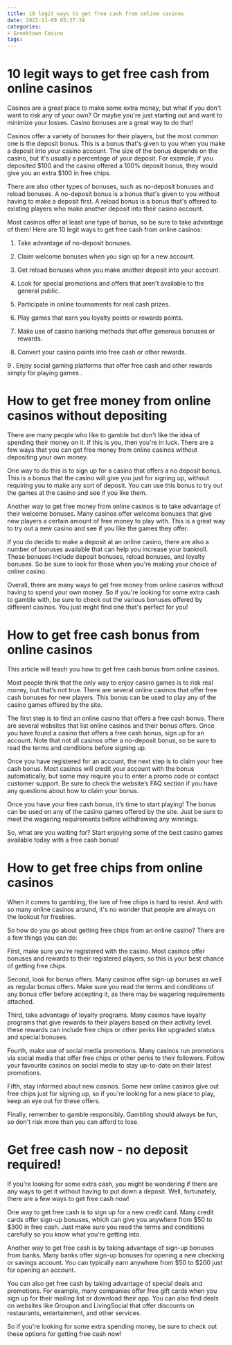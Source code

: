 ```yaml
---
title: 10 legit ways to get free cash from online casinos
date: 2022-11-09 05:37:34
categories:
- Greektown Casino
tags:
---
```



#  10 legit ways to get free cash from online casinos

 Casinos are a great place to make some extra money, but what if you don't want to risk any of your own? Or maybe you're just starting out and want to minimize your losses. Casino bonuses are a great way to do that!

Casinos offer a variety of bonuses for their players, but the most common one is the deposit bonus. This is a bonus that's given to you when you make a deposit into your casino account. The size of the bonus depends on the casino, but it's usually a percentage of your deposit. For example, if you deposited $100 and the casino offered a 100% deposit bonus, they would give you an extra $100 in free chips.

There are also other types of bonuses, such as no-deposit bonuses and reload bonuses. A no-deposit bonus is a bonus that's given to you without having to make a deposit first. A reload bonus is a bonus that's offered to existing players who make another deposit into their casino account.

Most casinos offer at least one type of bonus, so be sure to take advantage of them! Here are 10 legit ways to get free cash from online casinos:

1. Take advantage of no-deposit bonuses.

2. Claim welcome bonuses when you sign up for a new account.

3. Get reload bonuses when you make another deposit into your account.

4. Look for special promotions and offers that aren't available to the general public.

5. Participate in online tournaments for real cash prizes.

6. Play games that earn you loyalty points or rewards points.

7. Make use of casino banking methods that offer generous bonuses or rewards.

8. Convert your casino points into free cash or other rewards.

9 . Enjoy social gaming platforms that offer free cash and other rewards simply for playing games .

#  How to get free money from online casinos without depositing

There are many people who like to gamble but don't like the idea of spending their money on it. If this is you, then you're in luck. There are a few ways that you can get free money from online casinos without depositing your own money.

One way to do this is to sign up for a casino that offers a no deposit bonus. This is a bonus that the casino will give you just for signing up, without requiring you to make any sort of deposit. You can use this bonus to try out the games at the casino and see if you like them.

Another way to get free money from online casinos is to take advantage of their welcome bonuses. Many casinos offer welcome bonuses that give new players a certain amount of free money to play with. This is a great way to try out a new casino and see if you like the games they offer.

If you do decide to make a deposit at an online casino, there are also a number of bonuses available that can help you increase your bankroll. These bonuses include deposit bonuses, reload bonuses, and loyalty bonuses. So be sure to look for those when you're making your choice of online casino.

Overall, there are many ways to get free money from online casinos without having to spend your own money. So if you're looking for some extra cash to gamble with, be sure to check out the various bonuses offered by different casinos. You just might find one that's perfect for you!

#  How to get free cash bonus from online casinos

This article will teach you how to get free cash bonus from online casinos.

Most people think that the only way to enjoy casino games is to risk real money, but that’s not true. There are several online casinos that offer free cash bonuses for new players. This bonus can be used to play any of the casino games offered by the site.

The first step is to find an online casino that offers a free cash bonus. There are several websites that list online casinos and their bonus offers. Once you have found a casino that offers a free cash bonus, sign up for an account. Note that not all casinos offer a no-deposit bonus, so be sure to read the terms and conditions before signing up.

Once you have registered for an account, the next step is to claim your free cash bonus. Most casinos will credit your account with the bonus automatically, but some may require you to enter a promo code or contact customer support. Be sure to check the website’s FAQ section if you have any questions about how to claim your bonus.

Once you have your free cash bonus, it’s time to start playing! The bonus can be used on any of the casino games offered by the site. Just be sure to meet the wagering requirements before withdrawing any winnings.

So, what are you waiting for? Start enjoying some of the best casino games available today with a free cash bonus!

#  How to get free chips from online casinos 

When it comes to gambling, the lure of free chips is hard to resist. And with so many online casinos around, it's no wonder that people are always on the lookout for freebies.

So how do you go about getting free chips from an online casino? There are a few things you can do: 

First, make sure you're registered with the casino. Most casinos offer bonuses and rewards to their registered players, so this is your best chance of getting free chips.

Second, look for bonus offers. Many casinos offer sign-up bonuses as well as regular bonus offers. Make sure you read the terms and conditions of any bonus offer before accepting it, as there may be wagering requirements attached.

Third, take advantage of loyalty programs. Many casinos have loyalty programs that give rewards to their players based on their activity level. these rewards can include free chips or other perks like upgraded status and special bonuses.

Fourth, make use of social media promotions. Many casinos run promotions via social media that offer free chips or other perks to their followers. Follow your favourite casinos on social media to stay up-to-date on their latest promotions.

Fifth, stay informed about new casinos. Some new online casinos give out free chips just for signing up, so if you're looking for a new place to play, keep an eye out for these offers.

Finally, remember to gamble responsibly. Gambling should always be fun, so don't risk more than you can afford to lose.

#  Get free cash now - no deposit required!

If you're looking for some extra cash, you might be wondering if there are any ways to get it without having to put down a deposit. Well, fortunately, there are a few ways to get free cash now!

One way to get free cash is to sign up for a new credit card. Many credit cards offer sign-up bonuses, which can give you anywhere from $50 to $300 in free cash. Just make sure you read the terms and conditions carefully so you know what you're getting into.

Another way to get free cash is by taking advantage of sign-up bonuses from banks. Many banks offer sign-up bonuses for opening a new checking or savings account. You can typically earn anywhere from $50 to $200 just for opening an account.

You can also get free cash by taking advantage of special deals and promotions. For example, many companies offer free gift cards when you sign up for their mailing list or download their app. You can also find deals on websites like Groupon and LivingSocial that offer discounts on restaurants, entertainment, and other services.

So if you're looking for some extra spending money, be sure to check out these options for getting free cash now!